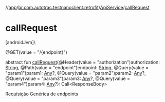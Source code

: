 //[app](../../../index.md)/[br.com.autotrac.testnanoclient.retrofit](../index.md)/[ApiService](index.md)/[callRequest](call-request.md)

# callRequest

[androidJvm]\

@GET(value = &quot;/{endpoint}&quot;)

abstract fun [callRequest](call-request.md)(@Header(value = &quot;authorization&quot;)authorization: [String](https://kotlinlang.org/api/latest/jvm/stdlib/kotlin/-string/index.html), @Path(value = &quot;endpoint&quot;)endpoint: [String](https://kotlinlang.org/api/latest/jvm/stdlib/kotlin/-string/index.html), @Query(value = &quot;param1&quot;)param1: [Any](https://kotlinlang.org/api/latest/jvm/stdlib/kotlin/-any/index.html)?, @Query(value = &quot;param2&quot;)param2: [Any](https://kotlinlang.org/api/latest/jvm/stdlib/kotlin/-any/index.html)?, @Query(value = &quot;param3&quot;)param3: [Any](https://kotlinlang.org/api/latest/jvm/stdlib/kotlin/-any/index.html)?, @Query(value = &quot;param4&quot;)param4: [Any](https://kotlinlang.org/api/latest/jvm/stdlib/kotlin/-any/index.html)?): Call&lt;ResponseBody&gt;

Requisição Genérica de endpoints
